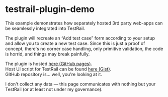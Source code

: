 # testrail-plugin-demo

This example demonstrates how separately hosted 3rd party web-apps can be seamlessly integrated into TestRail.

The plugin will recreate an “Add test case” form according to your setup and allow you to create a new test case. Since this is just a proof of concept, there's no corner case handling, only primitive validation, the code is horrid, and things may break painfully.

The plugin is hosted [here (GitHub pages)](https://actinarium.github.io/testrail-plugin-demo/).  
Host UI script for TestRail can be found [here (Gist)](https://gist.github.com/Actine/e26325f93b0ff9d98029).  
GitHub repository is... well, you're looking at it.

I don't collect any data — this page communicates with nothing but your TestRail (or at least not under my governance).
